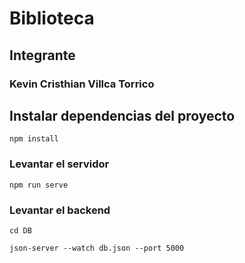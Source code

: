 # Biblioteca

## Integrante

### Kevin Cristhian Villca Torrico

## Instalar dependencias del proyecto

```
npm install
```

### Levantar el servidor

```
npm run serve
```

### Levantar el backend

```
cd DB
```

```
json-server --watch db.json --port 5000
```
